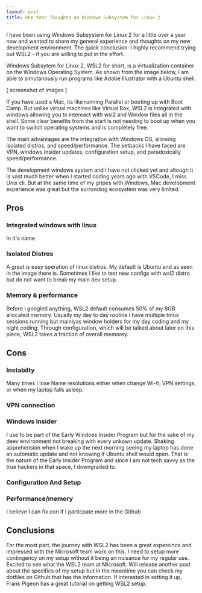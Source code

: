 ```yaml
---
layout: post
title: One Year Thoughts on Windows Subsystem for Linux 2
---
```

I have been using Windows Subsystem for Linux 2 for a little over a year now and wanted to share my general experience and thoughts on my new development environment. The quick conclusion: I highly recommend trying out WSL2 - if you are willing to put in the effort. 

Windows Subsytem for Linux 2, WSL2 for short, is a virtualization container on the Windows Operating System. As shown from the image below, I am able to simutanously run programs like Adobe Illustrator with a Ubuntu shell. 

[ screenshot of images ]

If you have used a Mac, its like running Parallel or booting up with Boot Camp. But unlike virtual machines like Virtual Box, WSL2 is integrated with windows allowing you to intereact with wsl2 and Window files all in the shell. Some clear benefits from the start is not needing to boot up when you want to switch operating systems and is completely free. 

The main advantages are the integration with Windows OS, allowing isolated distros, and speed/performance. The setbacks I have faced are VPN, windows insider updates, configuration setup, and paradoxically speed/performance. 

The development windows system and I have not clicked yet and altough it is vast much better when I started coding years ago with VSCode, I miss Unix cli. But at the same time of my gripes with Windows, Mac development experience was great but the surronding ecosystem was very limited. 

## Pros
### Integrated windows with linux
In it's name
### Isolated Distros
A great is easy speration of linux distros. My default is Ubuntu and as seen in the image there is. Sometimes I like to test new configs with wsl2 distro but do not want to break my main dev setup.
### Memory & performance
Before I googled anything, WSL2 default consumes 50% of my 8GB allocated memory. Usually my day to day routine I have multiple tmux sessions running but mainlyas window holders for my day coding and my night coding. Through configuration, which will be talked about later on this piece, WSL2 takes a fraction of overall memorey. 

## Cons
### Instabilty
Many times I lose Name resolutions either when change Wi-fi, VPN settings, or when my laptop falls asleep.
### VPN connection
### Windows Insider
I use to be part of the Early Windoes Insider Program but for the sake of my deev environment not breaking with every unkown update. Shaking apprehension when I wake up the next morning seeing my laptop has done an automatic update and not knowing if Ubuntu shell would open. That is the nature of the Early Insider Program and since I am not tech savvy as the true hackers in that space, I downgraded to.
### Configuration And Setup
### Performance/memory

I believe I can fix con if I particpate more in the Github

## Conclusions
For the most part, the journey with WSL2 has been a great expereince and impressed with the Microsoft team work on this. I need to setup more contingency on my setup without it being an nuisance for my regular use. Excited to see what the WSL2 team at Microsoft. Will release another post about the specifics of my setup but in the meantime you can check my dotfiles on Github that has the information. If interested in setting it up, Frank Pigeon has a great tutorial on getting WSL2 setup.
